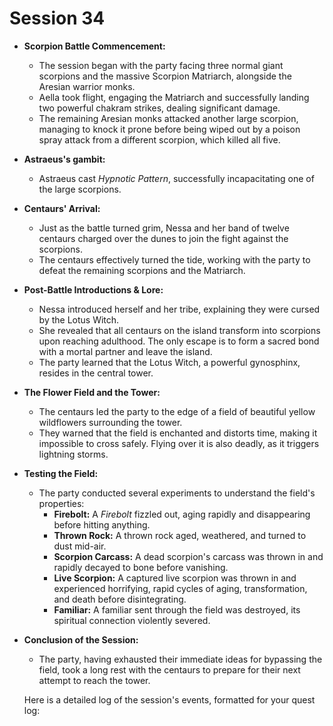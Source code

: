 <h1 id="session-34">Session 34</h1>

*   **Scorpion Battle Commencement:**
    *   The session began with the party facing three normal giant scorpions and the massive Scorpion Matriarch, alongside the Aresian warrior monks.
    *   Aella took flight, engaging the Matriarch and successfully landing two powerful chakram strikes, dealing significant damage.
    *   The remaining Aresian monks attacked another large scorpion, managing to knock it prone before being wiped out by a poison spray attack from a different scorpion, which killed all five.

*   **Astraeus's gambit:**
    *   Astraeus cast *Hypnotic Pattern*, successfully incapacitating one of the large scorpions.

*   **Centaurs' Arrival:**
    *   Just as the battle turned grim, Nessa and her band of twelve centaurs charged over the dunes to join the fight against the scorpions.
    *   The centaurs effectively turned the tide, working with the party to defeat the remaining scorpions and the Matriarch.

*   **Post-Battle Introductions & Lore:**
    *   Nessa introduced herself and her tribe, explaining they were cursed by the Lotus Witch.
    *   She revealed that all centaurs on the island transform into scorpions upon reaching adulthood. The only escape is to form a sacred bond with a mortal partner and leave the island.
    *   The party learned that the Lotus Witch, a powerful gynosphinx, resides in the central tower.

*   **The Flower Field and the Tower:**
    *   The centaurs led the party to the edge of a field of beautiful yellow wildflowers surrounding the tower.
    *   They warned that the field is enchanted and distorts time, making it impossible to cross safely. Flying over it is also deadly, as it triggers lightning storms.

*   **Testing the Field:**
    *   The party conducted several experiments to understand the field's properties:
        *   **Firebolt:** A *Firebolt* fizzled out, aging rapidly and disappearing before hitting anything.
        *   **Thrown Rock:** A thrown rock aged, weathered, and turned to dust mid-air.
        *   **Scorpion Carcass:** A dead scorpion's carcass was thrown in and rapidly decayed to bone before vanishing.
        *   **Live Scorpion:** A captured live scorpion was thrown in and experienced horrifying, rapid cycles of aging, transformation, and death before disintegrating.
        *   **Familiar:** A familiar sent through the field was destroyed, its spiritual connection violently severed.

*   **Conclusion of the Session:**
    *   The party, having exhausted their immediate ideas for bypassing the field, took a long rest with the centaurs to prepare for their next attempt to reach the tower.

    Here is a detailed log of the session's events, formatted for your quest log:
